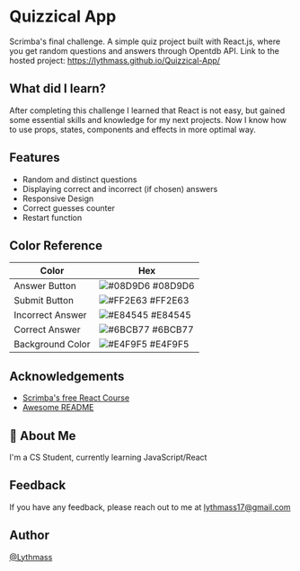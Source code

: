 
# Quizzical App

Scrimba's final challenge.
A simple quiz project built with React.js, where you get random questions and answers through Opentdb API.
Link to the hosted project: https://lythmass.github.io/Quizzical-App/

## What did I learn?
After completing this  challenge I learned that React is not easy, but gained some essential skills and knowledge for my next projects. Now I know how to use props, states, components and effects in more optimal way.
## Features

- Random and distinct questions
- Displaying correct and incorrect (if chosen) answers
- Responsive Design
- Correct guesses counter
- Restart function

## Color Reference

| Color             | Hex                                                                |
| ----------------- | ------------------------------------------------------------------ |
| Answer Button | ![#08D9D6](https://via.placeholder.com/10/08D9D6?text=+) #08D9D6 |
| Submit Button | ![#FF2E63](https://via.placeholder.com/10/FF2E63?text=+) #FF2E63 |
| Incorrect Answer | ![#E84545](https://via.placeholder.com/10/E84545?text=+) #E84545 |
| Correct Answer | ![#6BCB77](https://via.placeholder.com/10/6BCB77?text=+) #6BCB77 |
| Background Color | ![#E4F9F5](https://via.placeholder.com/10/E4F9F5?text=+) #E4F9F5 |


## Acknowledgements

 - [Scrimba's free React Course](https://scrimba.com/learn/learnreact)
 - [Awesome README](https://github.com/matiassingers/awesome-readme)


## 🚀 About Me
I'm a CS Student, currently learning JavaScript/React


## Feedback

If you have any feedback, please reach out to me at lythmass17@gmail.com


## Author

[@Lythmass](https://github.com/Lythmass)
